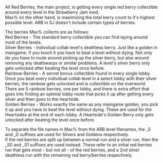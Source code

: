 All Red Berries, the main project, is getting every single red berry collectible around every level in the Strawberry Jam mod.
<br>Max% on the other hand, is maximizing the total berry count to it's highest possible level. ARB in SJ doesn't include certain types of berries.

The berries Max% collects are as follows:
<br>Red Berries - The standard berry collectible you can find laying around most of the levels.
<br>Silver Berries - Individual collab level's deathless berry. Just like a golden in maingame, if you touch it you have to beat a level without dying. Not only do you have to route around picking up the silver berry, but also around removing any deathwarps or similar problems. A level's silver berry only gets unlocked after beating the level once before.
<br>Rainbow Berries - A secret bonus collectible found in every single lobby. Once you beat every individual collab level in a select lobby with their silver berries, the rainbow gets unlocked and is collectible on the overworld. There are 5 rainbow berries, one per lobby, and there is extra effort that goes into finding an optimal lobby route that picks it up after getting every silver and then goes to the heartside.
<br>Golden Berries - Works exactly the same as any maingame golden, you pick it up and you have to beat the level without dying. These are used for the Heartsides at the end of each lobby. A Heartside's Golden Berry only gets unlocked after beating the level once before.

To separate the file names in Max% from the ARB level filenames, the _S and _G suffixes are used for Silvers and Goldens respectively.
<br>If the red berries are split up between a normal run and a silver run, then the _S0 and _S1 suffixes are used instead. These refer to an initial red berries run that gets most - but not all - of the red berries, and a 2nd silver deathless run with the remaining red berry/berries respectively.
